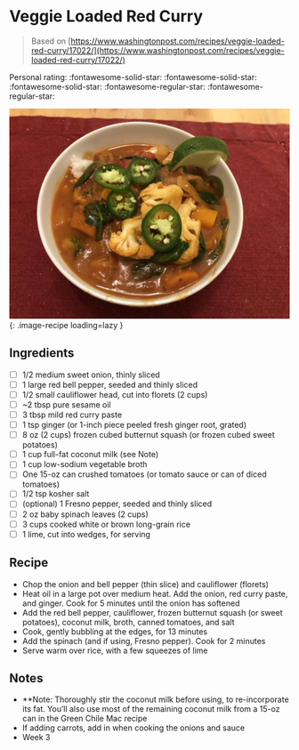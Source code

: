 # Veggie Loaded Red Curry

> Based on [https://www.washingtonpost.com/recipes/veggie-loaded-red-curry/17022/](https://www.washingtonpost.com/recipes/veggie-loaded-red-curry/17022/)

<!-- {cts} rating=3; (User can specify rating on scale of 1-5) -->

Personal rating: :fontawesome-solid-star: :fontawesome-solid-star: :fontawesome-solid-star: :fontawesome-regular-star: :fontawesome-regular-star:

<!-- {cte} -->

<!-- {cts} name_image=veggie_loaded_red_curry.jpeg; (User can specify image name) -->

![veggie_loaded_red_curry.jpeg](./veggie_loaded_red_curry.jpeg){: .image-recipe loading=lazy }

<!-- {cte} -->

## Ingredients

- [ ] 1/2 medium sweet onion, thinly sliced
- [ ] 1 large red bell pepper, seeded and thinly sliced
- [ ] 1/2 small cauliflower head, cut into florets (2 cups)
- [ ] ~2 tbsp pure sesame oil
- [ ] 3 tbsp mild red curry paste
- [ ] 1 tsp ginger (or 1-inch piece peeled fresh ginger root, grated)
- [ ] 8 oz (2 cups) frozen cubed butternut squash (or frozen cubed sweet potatoes)
- [ ] 1 cup full-fat coconut milk (see Note)
- [ ] 1 cup low-sodium vegetable broth
- [ ] One 15-oz can crushed tomatoes (or tomato sauce or can of diced tomatoes)
- [ ] 1/2 tsp kosher salt
- [ ] (optional) 1 Fresno pepper, seeded and thinly sliced
- [ ] 2 oz baby spinach leaves (2 cups)
- [ ] 3 cups cooked white or brown long-grain rice
- [ ] 1 lime, cut into wedges, for serving

## Recipe

- Chop the onion and bell pepper (thin slice) and cauliflower (florets)
- Heat oil in a large pot over medium heat. Add the onion, red curry paste, and ginger. Cook for 5 minutes until the onion has softened
- Add the red bell pepper, cauliflower, frozen butternut squash (or sweet potatoes), coconut milk, broth, canned tomatoes, and salt
- Cook, gently bubbling at the edges, for 13 minutes
- Add the spinach (and if using, Fresno pepper). Cook for 2 minutes
- Serve warm over rice, with a few squeezes of lime

## Notes

- \*\*Note: Thoroughly stir the coconut milk before using, to re-incorporate its fat. You’ll also use most of the remaining coconut milk from a 15-oz can in the Green Chile Mac recipe
- If adding carrots, add in when cooking the onions and sauce
- Week 3
